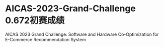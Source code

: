 # AICAS-2023-Grand-Challenge 0.672初赛成绩
AICAS 2023 Grand Challenge: Software and Hardware Co-Optimization for E-Commerce Recommendation System
